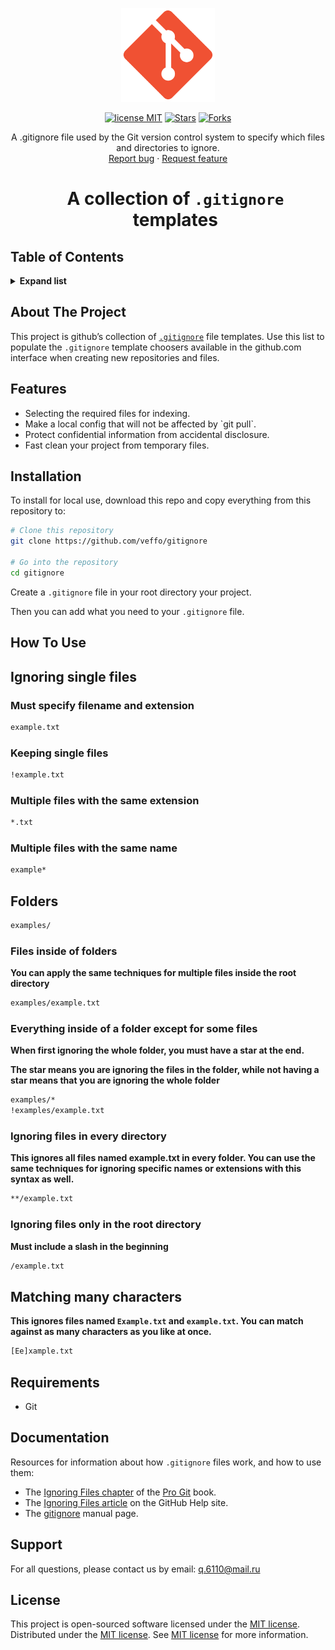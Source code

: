 <p align="center">
    <a href="#">
        <img width="150" src="_assets/images/logo.png" alt="logo" />
    </a>
</p>

<p align="center">
    <a href="#"><img alt="license MIT" src="https://img.shields.io/badge/license-MIT-8dbb05.svg" /></a>
    <a href="#"><img alt="Stars" src="https://img.shields.io/github/stars/veffo/gitignore?style=flat-square" /></a>
    <a href="#"><img alt="Forks" src="https://img.shields.io/github/forks/veffo/gitignore?style=flat-square" /></a>
</p>

<p align="center">
    A .gitignore file used by the Git version control system to specify which files and directories to ignore.
    <br />
    <a href="mailto:q.6110@mail.ru">Report bug</a>
    ·
    <a href="mailto:q.6110@mail.ru">Request feature</a>
</p>

<div id="user-content-toc">
    <ul align="center" style="list-style: none;">
        <summary>
            <h1>
                A collection of <code>.gitignore</code> templates
            </h1>
        </summary>
    </ul>
</div>

## Table of Contents

<details>
    <summary>
        <b>Expand list</b>
    </summary>
    <ul>
        <li>
            <a href="#about-the-project">
                About The Project
            </a>
        </li>
        <li>
            <a href="#features">
                Features
            </a>
        </li>
        <li>
            <a href="#installation">
                Installation
            </a>
        </li>
        <li>
            <a href="#how-to-use">
                How To Use
            </a>
            <ul>
                <li>
                    <a href="#ignoring-single-files">
                        Ignoring single files
                    </a>
                </li>
                <li>
                    <a href="#folders">
                        Folders
                    </a>
                </li>
                <li>
                    <a href="#matching-many-characters">
                        Matching many characters
                    </a>
                </li>
            </ul>
        </li>
        <li>
            <a href="#requirements">
                Requirements
            </a>
        </li>
        <li>
            <a href="#documentation">
                Documentation
            </a>
        </li>
        <li>
            <a href="#support">
                Support
            </a>
        </li>
        <li>
            <a href="#license">
                License
            </a>
        </li>
    </ul>
</details>

## About The Project

This project is github’s collection of <a href="http://git-scm.com/docs/gitignore" target="_blank"><code>.gitignore</code></a> file templates.
Use this list to populate the `.gitignore` template choosers available
in the github.com interface when creating new repositories and files.

## Features

<ul>
    <li>
        Selecting the required files for indexing.
    </li>
    <li>
        Make a local config that will not be affected by `git pull`.
    </li>
    <li>
        Protect confidential information from accidental disclosure.
    </li>
    <li>
        Fast clean your project from temporary files.
    </li>
</ul>

## Installation

To install for local use, download this repo and copy everything from this repository to:

```bash
# Clone this repository
git clone https://github.com/veffo/gitignore

# Go into the repository
cd gitignore
```

Create a `.gitignore` file in your root directory your project.

Then you can add what you need to your `.gitignore` file.

## How To Use

## Ignoring single files

### Must specify filename and extension

```bash
example.txt
```

### Keeping single files

```bash
!example.txt
```

### Multiple files with the same extension

```bash
*.txt
```

### Multiple files with the same name

```bash
example*
```

## Folders

```bash
examples/
```

### Files inside of folders

**You can apply the same techniques for multiple files inside the root directory**

```bash
examples/example.txt
```

### Everything inside of a folder except for some files

**When first ignoring the whole folder, you must have a star at the end.**

**The star means you are ignoring the files in the folder, while not having a star means that you are ignoring the whole folder**

```bash
examples/*
!examples/example.txt
```

### Ignoring files in every directory

**This ignores all files named example.txt in every folder. You can use the same techniques for ignoring specific names or extensions with this syntax as well.**

```bash
**/example.txt
```

### Ignoring files only in the root directory

**Must include a slash in the beginning**

```bash
/example.txt
```

## Matching many characters

**This ignores files named `Example.txt` and `example.txt`. You can match against as many characters as you like at once.**

```bash
[Ee]xample.txt
```

## Requirements

<ul>
    <li>
        Git
    </li>
</ul>

## Documentation

Resources for information about how `.gitignore` files work, and how to use them:

- The <a href="https://git-scm.com/book/en/v2/Git-Basics-Recording-Changes-to-the-Repository#_ignoring" target="_blank">Ignoring Files chapter</a> of the <a href="http://git-scm.com/book" target="_blank">Pro Git</a> book.
- The <a href="https://help.github.com/articles/ignoring-files" target="_blank">Ignoring Files article</a> on the GitHub Help site.
- The <a href="http://git-scm.com/docs/gitignore" target="_blank">gitignore</a> manual page.

## Support

For all questions, please contact us by email: <a href="mailto:q.6110@mail.ru">q.6110@mail.ru</a>

## License

This project is open-sourced software licensed under the <a href="https://opensource.org/license/MIT" target="_blank">MIT license</a>.<br/>
Distributed under the <a href="https://opensource.org/license/MIT" target="_blank">MIT license</a>. See <a href="https://opensource.org/license/MIT" target="_blank">MIT license</a> for more information.
